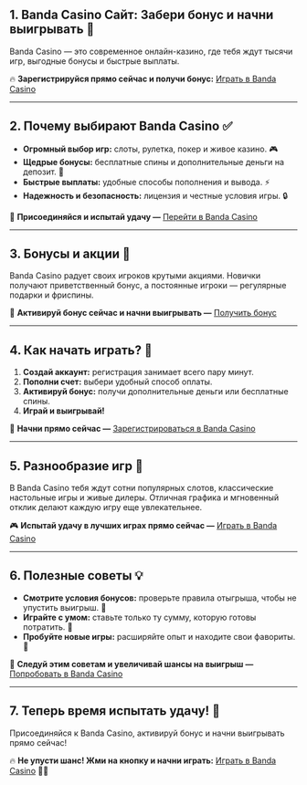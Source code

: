 ## 1. Banda Casino Сайт: Забери бонус и начни выигрывать 🎉  

Banda Casino — это современное онлайн-казино, где тебя ждут тысячи игр, выгодные бонусы и быстрые выплаты.  

🔥 **Зарегистрируйся прямо сейчас и получи бонус:** [Играть в Banda Casino](https://ingame.ink/igt_banda)  

---  

## 2. Почему выбирают Banda Casino ✅  

- **Огромный выбор игр:** слоты, рулетка, покер и живое казино. 🎮  
- **Щедрые бонусы:** бесплатные спины и дополнительные деньги на депозит. 🎁  
- **Быстрые выплаты:** удобные способы пополнения и вывода. ⚡  
- **Надежность и безопасность:** лицензия и честные условия игры. 🔒  

🎯 **Присоединяйся и испытай удачу —** [Перейти в Banda Casino](https://ingame.ink/igt_banda)  

---  

## 3. Бонусы и акции 🎊  

Banda Casino радует своих игроков крутыми акциями. Новички получают приветственный бонус, а постоянные игроки — регулярные подарки и фриспины.  

🎁 **Активируй бонус сейчас и начни выигрывать —** [Получить бонус](https://ingame.ink/igt_banda)  

---  

## 4. Как начать играть? 🚀  

1. **Создай аккаунт:** регистрация занимает всего пару минут.  
2. **Пополни счет:** выбери удобный способ оплаты.  
3. **Активируй бонус:** получи дополнительные деньги или бесплатные спины.  
4. **Играй и выигрывай!**  

🔑 **Начни прямо сейчас —** [Зарегистрироваться в Banda Casino](https://ingame.ink/igt_banda)  

---  

## 5. Разнообразие игр 🎲  

В Banda Casino тебя ждут сотни популярных слотов, классические настольные игры и живые дилеры. Отличная графика и мгновенный отклик делают каждую игру еще увлекательнее.  

🎮 **Испытай удачу в лучших играх прямо сейчас —** [Играть в Banda Casino](https://ingame.ink/igt_banda)  

---  

## 6. Полезные советы 💡  

- **Смотрите условия бонусов:** проверьте правила отыгрыша, чтобы не упустить выигрыш. 🔎  
- **Играйте с умом:** ставьте только ту сумму, которую готовы потратить. 🏦  
- **Пробуйте новые игры:** расширяйте опыт и находите свои фавориты. 🎯  

📌 **Следуй этим советам и увеличивай шансы на выигрыш —** [Попробовать в Banda Casino](https://ingame.ink/igt_banda)  

---  

## 7. Теперь время испытать удачу! 🎯  

Присоединяйся к Banda Casino, активируй бонус и начни выигрывать прямо сейчас!  

🔥 **Не упусти шанс! Жми на кнопку и начни играть:** [Играть в Banda Casino](https://ingame.ink/igt_banda) 🚀🔥  
